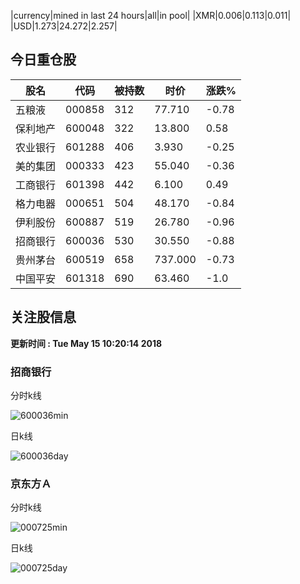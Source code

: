 |currency|mined in last 24 hours|all|in pool|
|XMR|0.006|0.113|0.011|
|USD|1.273|24.272|2.257|

## 今日重仓股 

|股名|代码|被持数|时价|涨跌%|
|---|---|---|---|---|
|五粮液|000858|312|77.710|-0.78|
|保利地产|600048|322|13.800|0.58|
|农业银行|601288|406|3.930|-0.25|
|美的集团|000333|423|55.040|-0.36|
|工商银行|601398|442|6.100|0.49|
|格力电器|000651|504|48.170|-0.84|
|伊利股份|600887|519|26.780|-0.96|
|招商银行|600036|530|30.550|-0.88|
|贵州茅台|600519|658|737.000|-0.73|
|中国平安|601318|690|63.460|-1.0|

## 关注股信息
**更新时间 : Tue May 15 10:20:14 2018**
### 招商银行 
分时k线

![600036min](http://image.sinajs.cn/newchart/min/n/sh600036.gif)

日k线

![600036day](http://image.sinajs.cn/newchart/daily/n/sh600036.gif)

### 京东方Ａ 
分时k线

![000725min](http://image.sinajs.cn/newchart/min/n/sz000725.gif)

日k线

![000725day](http://image.sinajs.cn/newchart/daily/n/sz000725.gif)
